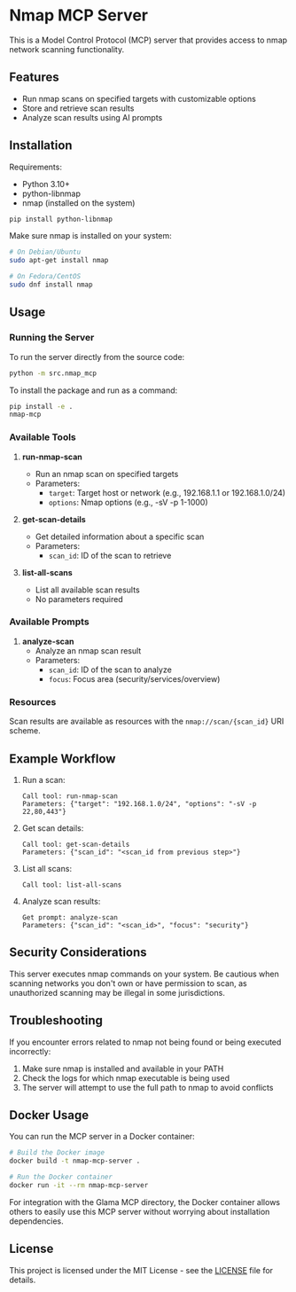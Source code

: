 # Nmap MCP Server

This is a Model Control Protocol (MCP) server that provides access to nmap network scanning functionality.

## Features

- Run nmap scans on specified targets with customizable options
- Store and retrieve scan results
- Analyze scan results using AI prompts

## Installation

Requirements:
- Python 3.10+
- python-libnmap
- nmap (installed on the system)

```bash
pip install python-libnmap
```

Make sure nmap is installed on your system:
```bash
# On Debian/Ubuntu
sudo apt-get install nmap

# On Fedora/CentOS
sudo dnf install nmap
```

## Usage

### Running the Server

To run the server directly from the source code:

```bash
python -m src.nmap_mcp
```

To install the package and run as a command:

```bash
pip install -e .
nmap-mcp
```

### Available Tools

1. **run-nmap-scan**
   - Run an nmap scan on specified targets
   - Parameters:
     - `target`: Target host or network (e.g., 192.168.1.1 or 192.168.1.0/24)
     - `options`: Nmap options (e.g., -sV -p 1-1000)

2. **get-scan-details**
   - Get detailed information about a specific scan
   - Parameters:
     - `scan_id`: ID of the scan to retrieve

3. **list-all-scans**
   - List all available scan results
   - No parameters required

### Available Prompts

1. **analyze-scan**
   - Analyze an nmap scan result
   - Parameters:
     - `scan_id`: ID of the scan to analyze
     - `focus`: Focus area (security/services/overview)

### Resources

Scan results are available as resources with the `nmap://scan/{scan_id}` URI scheme.

## Example Workflow

1. Run a scan:
   ```
   Call tool: run-nmap-scan
   Parameters: {"target": "192.168.1.0/24", "options": "-sV -p 22,80,443"}
   ```

2. Get scan details:
   ```
   Call tool: get-scan-details
   Parameters: {"scan_id": "<scan_id from previous step>"}
   ```

3. List all scans:
   ```
   Call tool: list-all-scans
   ```

4. Analyze scan results:
   ```
   Get prompt: analyze-scan
   Parameters: {"scan_id": "<scan_id>", "focus": "security"}
   ```

## Security Considerations

This server executes nmap commands on your system. Be cautious when scanning networks you don't own or have permission to scan, as unauthorized scanning may be illegal in some jurisdictions.

## Troubleshooting

If you encounter errors related to nmap not being found or being executed incorrectly:

1. Make sure nmap is installed and available in your PATH
2. Check the logs for which nmap executable is being used
3. The server will attempt to use the full path to nmap to avoid conflicts

## Docker Usage

You can run the MCP server in a Docker container:

```bash
# Build the Docker image
docker build -t nmap-mcp-server .

# Run the Docker container
docker run -it --rm nmap-mcp-server
```

For integration with the Glama MCP directory, the Docker container allows others to easily use this MCP server without worrying about installation dependencies.

## License

This project is licensed under the MIT License - see the [LICENSE](LICENSE) file for details.